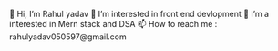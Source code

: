 <ul>
  <l1>👋 Hi, I’m Rahul yadav</l1>
  <l1>👀 I’m interested in front end devlopment</l1>
  <l1>🌱 I’m a interested in Mern stack and DSA</l1>
  <l1>📫 How to reach me : rahulyadav050597@gmail.com</l1>
</ul>


